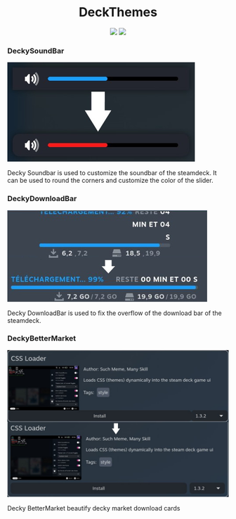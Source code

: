 <h1 align="center">
  DeckThemes
</h1>

<p align="center">
  <a href="https://github.com/GoDev87/DeckThemes/stargazers"><img src="https://img.shields.io/github/stars/GoDev87/DeckThemes"/></a>
  <a href="https://github.com/GoDev87/DeckThemes/commits/main"><img src="https://img.shields.io/github/last-commit/GoDev87/DeckThemes.svg"/></a>
</p>

### DeckySoundBar
![DeckySoundBar](images/Soundbar.jpg)

Decky Soundbar is used to customize the soundbar of the steamdeck.
It can be used to round the corners and customize the color of the slider.

### DeckyDownloadBar
![DeckyDownloadBar](images/Download.jpg)

Decky DownloadBar is used to fix the overflow of the download bar of the steamdeck.

### DeckyBetterMarket
![DeckyBetterMarket](images/Market.jpg)

Decky BetterMarket beautify decky market download cards
